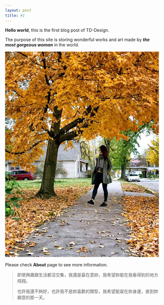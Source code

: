 ```yaml
---
layout: post
title: #1
---
```


**Hello world**, this is the first blog post of TD-Design.

The purpose of this site is storing wonderful works and art made by ***the most gorgeous woman*** in the world.

![](img/sweetyangel.jpg)

Please check **About** page to see more information.

> 即使興趣跟生活都沒交集，我還是最在意妳，我希望妳能在我看得到的地方飛翔。
> 
> 也許我還不夠好，也許我不是妳喜歡的類型，我希望能留在妳身邊，直到妳願意的那一天。
